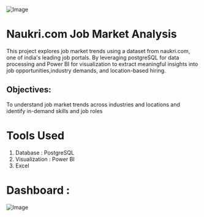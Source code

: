 ![Image](https://github.com/user-attachments/assets/19d4a674-c81f-4d74-b4c2-86127ccbc1db)
# Naukri.com Job Market Analysis
This project explores job market trends using a dataset from naukri.com, one of india's leading job portals. By leveraging postgreSQL for data processing and Power BI for visualization to extract meaningful insights into job opportunities,industry demands, and location-based hiring.
## Objectives:
To understand job market trends across industries and locations and identify in-demand skills and job roles
# Tools Used
 1. Database       : PostgreSQL
 2. Visualization  : Power BI
 3. Excel
# Dashboard  :
![Image](https://github.com/user-attachments/assets/478749bc-2e02-41ac-9a15-d7c8b764a60e)
